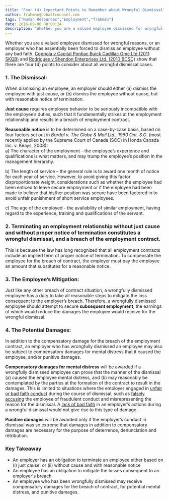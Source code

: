```yaml
---
title: "Four (4) Important Points to Remember about Wrongful Dismissal"
author: frahman@cobaltcounsel.com
tags: ["Human Resources","Employment","frahman"]
date: 2016-09-08 08:00:24
description: "Whether you are a valued employee dismissed for wrongful reasons, or an employer who has essentially been forced to dismiss an employee without any bad faith, there are four (4) points to consider about all wrongful dismissal cases. See the instant cases of Coppola v Capital Pontiac Buick Cadillac Gmc Ltd (2011 SKQB); and Rodrigues v Shendon Enterprises Ltd. (2010 BCSC)."
---
```




Whether you are a valued employee dismissed for wrongful reasons, or an employer who has essentially been forced to dismiss an employee without any bad faith, [Coppola v Capital Pontiac Buick Cadillac Gmc Ltd (2011 SKQB)](http://canliiconnects.org/en/summaries/12910) and [Rodrigues v Shendon Enterprises Ltd. (2010 BCSC)](http://www.canlii.org/en/bc/bcsc/doc/2010/2010bcsc941/2010bcsc941.html?searchUrlHash=AAAAAQAwUm9kcmlndWVzIHYgU2hlbmRvbiBFbnRlcnByaXNlcyBMdGQuICgyMDEwIEJDU0MpAAAAAAE&amp;resultIndex=1) show that there are four (4) points to consider about all wrongful dismissal cases.

### 1. The Dismissal: 
When dismissing an employee, an employer should either (a) dismiss the employee with just cause, or (b) dismiss the employee without cause, but with reasonable notice of termination.

**Just cause** requires employee behavior to be seriously incompatible with the employee’s duties, such that it fundamentally strikes at the employment relationship and results in a breach of employment contract. 

**Reasonable notice** is to be determined on a case-by-case basis, based on four factors set out in *Bardal v. The Globe & Mail Ltd., 1960 Ont. S.C.* (most recently applied by the Supreme Court of Canada (SCC) in Honda Canada Inc. v. Keays, 2008):                       
a) The character of the employment - the employee’s experience and qualifications is what matters, and may trump the employee’s position in the management hierarchy.

b) The length of service – the general rule is to award one month of notice for each year of service. However, to avoid giving this factor disproportionate weight, considerations such as whether the employee had been enticed to leave secure employment or if the employee had been made to believe that his/her position was secure have been factored in to avoid unfair punishment of short service employees.

c) The age of the employed - the availability of similar employment, having regard to the experience, training and qualifications of the servant.

### 2. Terminating an employment relationship without just cause and without proper notice of termination constitutes a wrongful dismissal, and a breach of the employment contract. 

This is because the law has long recognized that all employment contracts include an implied term of proper notice of termination. To compensate the employee for the breach of contract, the employer must pay the employee an amount that substitutes for a reasonable notice.

### 3. The Employee’s Mitigation:
Just like any other breach of contract situation, a wrongfully dismissed employee has a duty to take all reasonable steps to mitigate the loss consequent to the employer’s breach. Therefore, a wrongfully dismissed employee should attempt to secure **subsequent employment**, the earnings of which would reduce the damages the employee would receive for the wrongful dismissal.   

### 4. The Potential Damages:
In addition to the compensatory damage for the breach of the employment contract, an employer who has wrongfully dismissed an employee may also be subject to compensatory damages for mental distress that it caused the employee, and/or punitive damages.  

**Compensatory damages for mental distress** will be awarded if a wrongfully dismissed employee can prove that the manner of the dismissal (a) caused the employee mental distress, and (b) may reasonably be contemplated by the parties at the formation of the contract to result in the damages. This is limited to situations where the employer engaged in [unfair or bad faith conduct](http://www.canlii.org/en/ca/scc/doc/2008/2008scc39/2008scc39.html?searchUrlHash=AAAAAQAaSG9uZGEgQ2FuYWRhIEluYy4gdi4gS2VheXMAAAAAAQ&amp;resultIndex=3) during the course of dismissal, such as [falsely accusing](http://www.canlii.org/en/sk/skqb/doc/2011/2011skqb318/2011skqb318.html?searchUrlHash=AAAAAQAZQ29wcG9sYSB2IENhcGl0YWwgUG9udGlhYwAAAAAB&amp;resultIndex=1) the employee of fraudulent conduct and misrepresenting the reason for the dismissal. A [lack of bad faith](http://www.canlii.org/en/bc/bcsc/doc/2010/2010bcsc941/2010bcsc941.html?searchUrlHash=AAAAAQATUm9kcmlndWVzIHYgU2hlbmRvbgAAAAAB&amp;resultIndex=1) in an employer’s actions during a wrongful dismissal would not give rise to this type of damage.

**Punitive damages** will be awarded only if the employer’s conduct in dismissal was so extreme that damages in addition to compensatory damages are necessary for the purpose of deterrence, denunciation and retribution.

### Key Takeaway
- An employer has an obligation to terminate an employee either based on (i) just cause; or (ii) without cause and with reasonable notice
- An employee has an obligation to mitigate the losses consequent to an employer's breach
- An employee who has been wrongfully dismissed may receive compensatory damages for the breach of contract, for potential mental distress, and punitive damages.
